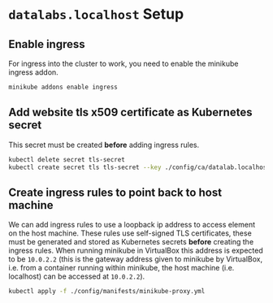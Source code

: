 # `datalabs.localhost` Setup

## Enable ingress

For ingress into the cluster to work, you need to enable the minikube ingress addon.

```bash
minikube addons enable ingress
```

## Add website tls x509 certificate as Kubernetes secret

This secret must be created __before__ adding ingress rules.

```bash
kubectl delete secret tls-secret
kubectl create secret tls tls-secret --key ./config/ca/datalab.localhost.key --cert ./config/ca/datalab.localhost.crt -n devtest
```

## Create ingress rules to point back to host machine

We can add ingress rules to use a loopback ip address to access element on the
host machine. These rules use self-signed TLS certificates, these must be
generated and stored as Kubernetes secrets __before__ creating the ingress
rules. When running minikube in VirtualBox this address is expected to be
`10.0.2.2` (this is the gateway address given to minikube by VirtualBox, i.e. from
a container running within minikube, the host machine (i.e. localhost) can be accessed
at `10.0.2.2`).

```bash
kubectl apply -f ./config/manifests/minikube-proxy.yml
```
